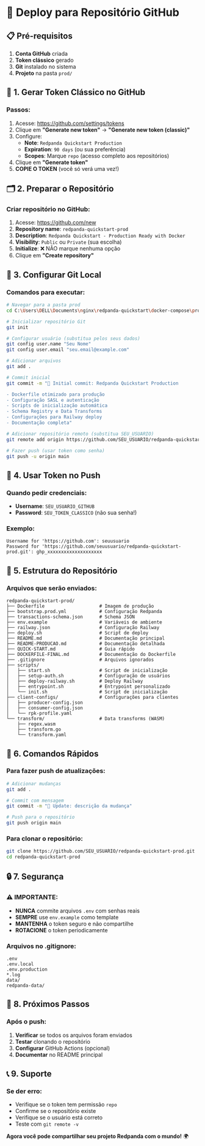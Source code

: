 # 🚀 Deploy para Repositório GitHub

## 📋 Pré-requisitos

1. **Conta GitHub** criada
2. **Token clássico** gerado
3. **Git** instalado no sistema
4. **Projeto** na pasta `prod/`

## 🔑 1. Gerar Token Clássico no GitHub

### **Passos:**
1. Acesse: https://github.com/settings/tokens
2. Clique em **"Generate new token"** → **"Generate new token (classic)"**
3. Configure:
   - **Note**: `Redpanda Quickstart Production`
   - **Expiration**: `90 days` (ou sua preferência)
   - **Scopes**: Marque `repo` (acesso completo aos repositórios)
4. Clique em **"Generate token"**
5. **COPIE O TOKEN** (você só verá uma vez!)

## 🗂️ 2. Preparar o Repositório

### **Criar repositório no GitHub:**
1. Acesse: https://github.com/new
2. **Repository name**: `redpanda-quickstart-prod`
3. **Description**: `Redpanda Quickstart - Production Ready with Docker`
4. **Visibility**: `Public` ou `Private` (sua escolha)
5. **Initialize**: ❌ NÃO marque nenhuma opção
6. Clique em **"Create repository"**

## 🚀 3. Configurar Git Local

### **Comandos para executar:**

```bash
# Navegar para a pasta prod
cd C:\Users\DELL\Documents\nginx\redpanda-quickstart\docker-compose\prod

# Inicializar repositório Git
git init

# Configurar usuário (substitua pelos seus dados)
git config user.name "Seu Nome"
git config user.email "seu.email@example.com"

# Adicionar arquivos
git add .

# Commit inicial
git commit -m "🚀 Initial commit: Redpanda Quickstart Production

- Dockerfile otimizado para produção
- Configuração SASL e autenticação
- Scripts de inicialização automática
- Schema Registry e Data Transforms
- Configurações para Railway deploy
- Documentação completa"

# Adicionar repositório remoto (substitua SEU_USUARIO)
git remote add origin https://github.com/SEU_USUARIO/redpanda-quickstart-prod.git

# Fazer push (usar token como senha)
git push -u origin main
```

## 🔐 4. Usar Token no Push

### **Quando pedir credenciais:**
- **Username**: `SEU_USUARIO_GITHUB`
- **Password**: `SEU_TOKEN_CLASSICO` (não sua senha!)

### **Exemplo:**
```
Username for 'https://github.com': seuusuario
Password for 'https://github.com/seuusuario/redpanda-quickstart-prod.git': ghp_xxxxxxxxxxxxxxxxxxxx
```

## 📁 5. Estrutura do Repositório

### **Arquivos que serão enviados:**
```
redpanda-quickstart-prod/
├── Dockerfile                    # Imagem de produção
├── bootstrap.prod.yml            # Configuração Redpanda
├── transactions-schema.json      # Schema JSON
├── env.example                   # Variáveis de ambiente
├── railway.json                  # Configuração Railway
├── deploy.sh                     # Script de deploy
├── README.md                     # Documentação principal
├── README-PRODUCAO.md            # Documentação detalhada
├── QUICK-START.md                # Guia rápido
├── DOCKERFILE-FINAL.md           # Documentação do Dockerfile
├── .gitignore                    # Arquivos ignorados
├── scripts/
│   ├── start.sh                  # Script de inicialização
│   ├── setup-auth.sh             # Configuração de usuários
│   ├── deploy-railway.sh         # Deploy Railway
│   ├── entrypoint.sh             # Entrypoint personalizado
│   └── init.sh                   # Script de inicialização
├── client-configs/               # Configurações para clientes
│   ├── producer-config.json
│   ├── consumer-config.json
│   └── rpk-profile.yaml
└── transform/                    # Data transforms (WASM)
    ├── regex.wasm
    ├── transform.go
    └── transform.yaml
```

## 🎯 6. Comandos Rápidos

### **Para fazer push de atualizações:**
```bash
# Adicionar mudanças
git add .

# Commit com mensagem
git commit -m "📝 Update: descrição da mudança"

# Push para o repositório
git push origin main
```

### **Para clonar o repositório:**
```bash
git clone https://github.com/SEU_USUARIO/redpanda-quickstart-prod.git
cd redpanda-quickstart-prod
```

## 🔒 7. Segurança

### **⚠️ IMPORTANTE:**
- **NUNCA** commite arquivos `.env` com senhas reais
- **SEMPRE** use `env.example` como template
- **MANTENHA** o token seguro e não compartilhe
- **ROTACIONE** o token periodicamente

### **Arquivos no .gitignore:**
```
.env
.env.local
.env.production
*.log
data/
redpanda-data/
```

## 🚀 8. Próximos Passos

### **Após o push:**
1. **Verificar** se todos os arquivos foram enviados
2. **Testar** clonando o repositório
3. **Configurar** GitHub Actions (opcional)
4. **Documentar** no README principal

## 📞 9. Suporte

### **Se der erro:**
- Verifique se o token tem permissão `repo`
- Confirme se o repositório existe
- Verifique se o usuário está correto
- Teste com `git remote -v`

**Agora você pode compartilhar seu projeto Redpanda com o mundo!** 🌍
